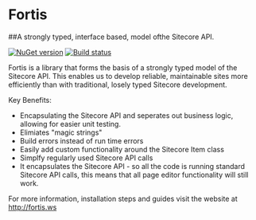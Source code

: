 # Fortis
##A strongly typed, interface based, model ofthe Sitecore API.

[![NuGet version](http://img.shields.io/nuget/v/Fortis.svg)](https://www.nuget.org/packages/Fortis/)
[![Build status](https://ci.appveyor.com/api/projects/status/09vyv8cv4qure9nr?svg=true)](https://ci.appveyor.com/project/GuitarRich/fortis)

Fortis is a library that forms the basis of a strongly typed model of the Sitecore API. This enables us to develop reliable, maintainable sites more efficiently than with traditional, losely typed Sitecore development.

Key Benefits:
* Encapsulating the Sitecore API and seperates out business logic, allowing for easier unit testing.
* Elimiates "magic strings"
* Build errors instead of run time errors
* Easily add custom functionality around the Sitecore Item class
* Simplfy regularly used Sitecore API calls
* It encapsulates the Sitecore API - so all the code is running standard Sitecore API calls, this means that all page editor functionality will still work.

For more information, installation steps and guides visit the website at http://fortis.ws
